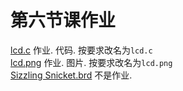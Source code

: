 # 第六节课作业

[lcd.c](lcd.c) 作业. 代码. 按要求改名为`lcd.c`  
[lcd.png](lcd.png) 作业. 图片. 按要求改名为`lcd.png`  
[Sizzling Snicket.brd](Sizzling%20Snicket.brd) 不是作业.